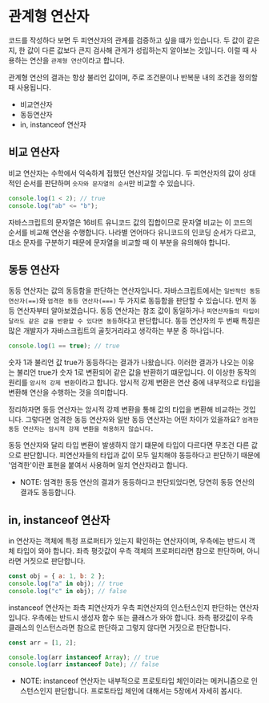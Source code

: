 # 관계형 연산자

코드를 작성하다 보면 두 피연산자의 관계를 검증하고 싶을 떄가 있습니다. 두 값이 같은지, 한 값이 다른 값보다 큰지 검사해 관게가 성립하는지 알아보는 것입니다. 이럴 때 사용하는 연산을 `관계형 연산`이라고 합니다.

관계형 연산의 결과는 항상 불리언 값이며, 주로 조건문이나 반복문 내의 조건을 정의할 때 사용됩니다.

- 비교연산자
- 동등연산자
- in, instanceof 연산자

## 비교 연산자

비교 연산자는 수학에서 익숙하게 접했던 연산자일 것입니다. 두 피연산자의 값이 상대적인 순서를 판단하며 `숫자와 문자열의 순서`만 비교할 수 있습니다.

```javascript
console.log(1 < 2); // true
console.log("ab" <= "b");
```

자바스크립트의 문자열은 16비트 유니코드 값의 집합이므로 문자열 비교는 이 코드의 순서를 비교해 연산을 수행합니다. 나라별 언어마다 유니코드의 인코딩 순서가 다르고, 대소 문자를 구분하기 때문에 문자열을 비교할 때 이 부분을 유의해야 합니다.

## 동등 연산자

동등 연산자는 값의 동등함을 판단하는 연산자입니다. 자바스크립트에서는 `일반적인 동등 연산자(==)`와 `엄격한 동등 연산자(===)` 두 가지로 동등함을 판단할 수 있습니다. 먼저 동등 연산자부터 알아보겠습니다. 동등 연산자는 참조 값이 동일하거나 `피연산자들의 타입이 달라도 같은 값을 반환할 수 있다면 동등`하다고 판단합니다. 동등 연산자의 두 번째 특징은 많은 개발자가 자바스크립트의 골칫거리라고 생각하는 부분 중 하나입니다.

```javascript
console.log(1 == true); // true
```

숫자 1과 불리언 값 true가 동등하다는 결과가 나왔습니다. 이러한 결과가 나오는 이유는 불리언 true가 숫자 1로 변환되어 같은 값을 반환하기 떄문입니다. 이 이상한 동작의 원리를 `암시적 강제 변환`이라고 합니다. 암시적 강제 변환은 연산 중에 내부적으로 타입을 변환해 연산을 수행하는 것을 의미합니다.

정리하자면 동등 연산자는 암시적 강제 변환을 통해 값의 타입을 변환해 비교하는 것입니다. 그렇다면 엄격한 동등 연산자와 일반 동등 연산자는 어떤 차이가 있을까요? `엄격한 동등 연산자는 암시적 강제 변환을 허용하지 않습니다.`

동등 연산자와 달리 타입 변환이 발생하지 않기 떄문에 타입이 다르다면 무조건 다른 값으로 판단합니다. 피연산자들의 타입과 값이 모두 일치해야 동등하다고 판단하기 때문에 '엄격한'이란 표현을 붙여서 사용하며 일치 연산자라고 합니다.

- NOTE: 엄격한 동등 연산의 결과가 동등하다고 판단되었다면, 당연히 동등 연산의 결과도 동등합니다.

## in, instanceof 연산자

in 연산자는 객체에 특정 프로퍼티가 있는지 확인하는 연산자이며, 우측에는 반드시 객체 타입이 와야 합니다. 좌측 평갓값이 우측 객체의 프로퍼티라면 참으로 판단하며, 아니라면 거짓으로 판단합니다.

```javascript
const obj = { a: 1, b: 2 };
console.log("a" in obj); // true
console.log("c" in obj); // false
```

instanceof 연산자는 좌측 피연산자가 우측 피연산자의 인스턴스인지 판단하는 연산자입니다. 우측에는 반드시 생성자 함수 또는 클래스가 와야 합니다. 좌측 평갓값이 우측 클래스의 인스턴스라면 참으로 판단하고 그렇지 않다면 거짓으로 판단합니다.

```javascript
const arr = [1, 2];

console.log(arr instanceof Array); // true
console.log(arr instanceof Date); // false
```

- NOTE: instanceof 연산자는 내부적으로 프로토타입 체인이라는 메커니즘으로 인스턴스인지 판단합니다. 프로토타입 체인에 대해서는 5장에서 자세히 봅시다.
